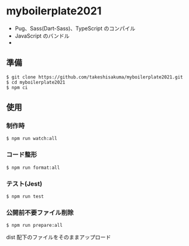 # myboilerplate2021

- Pug、Sass(Dart-Sass)、TypeScript のコンパイル
- JavaScript のバンドル
-

## 準備

```
$ git clone https://github.com/takeshisakuma/myboilerplate2021.git
$ cd myboilerplate2021
$ npm ci
```

## 使用

### 制作時

```
$ npm run watch:all
```

### コード整形

```
$ npm run format:all
```

### テスト(Jest)

```
$ npm run test
```

### 公開前不要ファイル削除

```
$ npm run prepare:all
```

dist 配下のファイルをそのままアップロード
